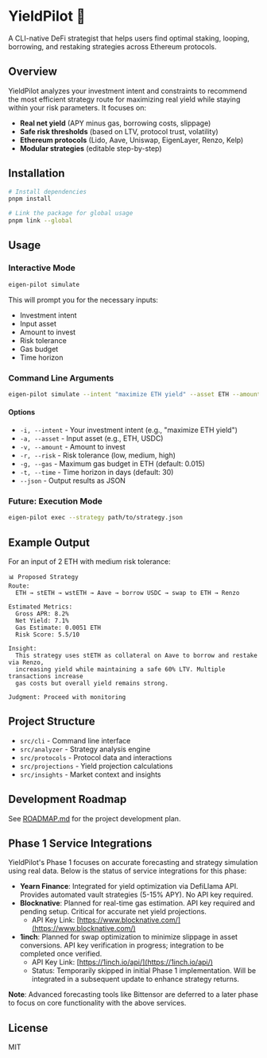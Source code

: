 # YieldPilot 🚀

A CLI-native DeFi strategist that helps users find optimal staking, looping, borrowing, and restaking strategies across Ethereum protocols.

## Overview

YieldPilot analyzes your investment intent and constraints to recommend the most efficient strategy route for maximizing real yield while staying within your risk parameters. It focuses on:

- **Real net yield** (APY minus gas, borrowing costs, slippage)
- **Safe risk thresholds** (based on LTV, protocol trust, volatility)
- **Ethereum protocols** (Lido, Aave, Uniswap, EigenLayer, Renzo, Kelp)
- **Modular strategies** (editable step-by-step)

## Installation

```bash
# Install dependencies
pnpm install

# Link the package for global usage
pnpm link --global
```

## Usage

### Interactive Mode

```bash
eigen-pilot simulate
```

This will prompt you for the necessary inputs:
- Investment intent
- Input asset
- Amount to invest
- Risk tolerance
- Gas budget
- Time horizon

### Command Line Arguments

```bash
eigen-pilot simulate --intent "maximize ETH yield" --asset ETH --amount 2.0 --risk medium
```

#### Options

- `-i, --intent` - Your investment intent (e.g., "maximize ETH yield")
- `-a, --asset` - Input asset (e.g., ETH, USDC)
- `-v, --amount` - Amount to invest
- `-r, --risk` - Risk tolerance (low, medium, high)
- `-g, --gas` - Maximum gas budget in ETH (default: 0.015)
- `-t, --time` - Time horizon in days (default: 30)
- `--json` - Output results as JSON

### Future: Execution Mode

```bash
eigen-pilot exec --strategy path/to/strategy.json
```

## Example Output

For an input of 2 ETH with medium risk tolerance:

```
📊 Proposed Strategy
Route:
  ETH → stETH → wstETH → Aave → borrow USDC → swap to ETH → Renzo

Estimated Metrics:
  Gross APR: 8.2%
  Net Yield: 7.1%
  Gas Estimate: 0.0051 ETH
  Risk Score: 5.5/10

Insight:
  This strategy uses stETH as collateral on Aave to borrow and restake via Renzo, 
  increasing yield while maintaining a safe 60% LTV. Multiple transactions increase 
  gas costs but overall yield remains strong.

Judgment: Proceed with monitoring
```

## Project Structure

- `src/cli` - Command line interface
- `src/analyzer` - Strategy analysis engine
- `src/protocols` - Protocol data and interactions
- `src/projections` - Yield projection calculations
- `src/insights` - Market context and insights

## Development Roadmap

See [ROADMAP.md](docs/ROADMAP.md) for the project development plan.

## Phase 1 Service Integrations

YieldPilot's Phase 1 focuses on accurate forecasting and strategy simulation using real data. Below is the status of service integrations for this phase:

- **Yearn Finance**: Integrated for yield optimization via DefiLlama API. Provides automated vault strategies (5-15% APY). No API key required.
- **Blocknative**: Planned for real-time gas estimation. API key required and pending setup. Critical for accurate net yield projections.
  - API Key Link: [https://www.blocknative.com/](https://www.blocknative.com/)
- **1inch**: Planned for swap optimization to minimize slippage in asset conversions. API key verification in progress; integration to be completed once verified.
  - API Key Link: [https://1inch.io/api/](https://1inch.io/api/)
  - Status: Temporarily skipped in initial Phase 1 implementation. Will be integrated in a subsequent update to enhance strategy returns.

**Note**: Advanced forecasting tools like Bittensor are deferred to a later phase to focus on core functionality with the above services.

## License

MIT 